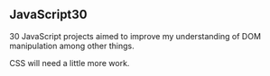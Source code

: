 ## JavaScript30

30 JavaScript projects aimed to improve my understanding of DOM manipulation among other things.

CSS will need a little more work.
